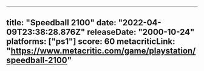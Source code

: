 
---
title: "Speedball 2100"
date: "2022-04-09T23:38:28.876Z"
releaseDate: "2000-10-24"
platforms: ["ps1"]
score: 60
metacriticLink: "https://www.metacritic.com/game/playstation/speedball-2100"
---
